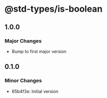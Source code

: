 # @std-types/is-boolean

## 1.0.0

### Major Changes

- Bump to first major version

## 0.1.0

### Minor Changes

- 65b4f3e: Initial version
